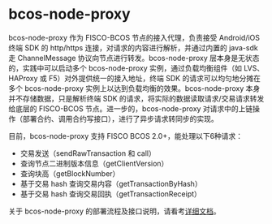 # bcos-node-proxy

bcos-node-proxy 作为 FISCO-BCOS 节点的接入代理，负责接受 Android/iOS 终端 SDK 的 http/https 连接，对请求的内容进行解析，并通过内置的 java-sdk 走 ChannelMessage 协议向节点进行转发。bcos-node-proxy 层本身是无状态的，实践中可以启动多个 bcos-node-proxy 实例，通过负载均衡组件（如 LVS、HAProxy 或 F5）对外提供统一的接入地址，终端 SDK 的请求可以均匀地分摊在多个 bcos-node-proxy 实例上以达到负载均衡的效果。bcos-node-proxy 本身并不存储数据，只是解析终端 SDK 的请求，将实际的数据读取请求/交易请求转发给底层的 FISCO-BCOS 节点。进一步的，bcos-node-proxy 对请求中的上链操作（部署合约、调用合约写接口），进行了异步请求转同步的实现。

目前，bcos-node-proxy 支持 FISCO BCOS 2.0+，能处理以下6种请求：

- 交易发送（sendRawTransaction 和 call）
- 查询节点二进制版本信息（getClientVersion）
- 查询块高（getBlockNumber）
- 基于交易 hash 查询交易内容（getTransactionByHash）
- 基于交易 hash 查询交易回执（getTransactionReceipt）

关于 bcos-node-proxy 的部署流程及接口说明，请看考[详细文档](https://fisco-bcos-documentation.readthedocs.io/zh_CN/latest/docs/manual/bcos_node_proxy.html)。